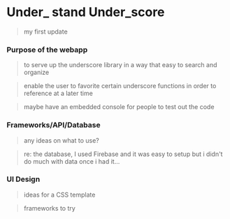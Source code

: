# Under_ stand Under_score

> my first update

### Purpose of the webapp ###
> to serve up the underscore library in a way that easy to search and organize

> enable the user to favorite certain underscore functions in order to reference at a later time

> maybe have an embedded console for people to test out the code

### Frameworks/API/Database ###
> any ideas on what to use?

> re: the database, I used Firebase and it was easy to setup but i didn't do much with data once i had it...

### UI Design ###
> ideas for a CSS template

> frameworks to try
